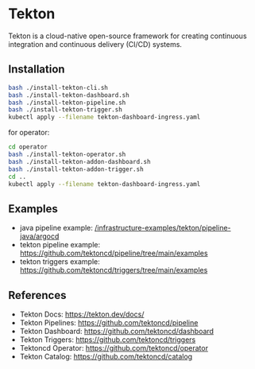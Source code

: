 # Tekton

Tekton is a cloud-native open-source framework for creating continuous integration and continuous delivery (CI/CD) systems.

## Installation

```bash
bash ./install-tekton-cli.sh
bash ./install-tekton-dashboard.sh
bash ./install-tekton-pipeline.sh
bash ./install-tekton-trigger.sh
kubectl apply --filename tekton-dashboard-ingress.yaml
```

for operator:

```bash
cd operator
bash ./install-tekton-operator.sh
bash ./install-tekton-addon-dashboard.sh
bash ./install-tekton-addon-trigger.sh
cd ..
kubectl apply --filename tekton-dashboard-ingress.yaml
```

## Examples

- java pipeline example: [/infrastructure-examples/tekton/pipeline-java/argocd](/tekton/pipeline-java/)
- tekton pipeline example: https://github.com/tektoncd/pipeline/tree/main/examples
- tekton triggers example: https://github.com/tektoncd/triggers/tree/main/examples

## References

- Tekton Docs: https://tekton.dev/docs/
- Tekton Pipelines: https://github.com/tektoncd/pipeline
- Tekton Dashboard: https://github.com/tektoncd/dashboard
- Tekton Triggers: https://github.com/tektoncd/triggers
- Tektoncd Operator: https://github.com/tektoncd/operator
- Tekton Catalog: https://github.com/tektoncd/catalog
